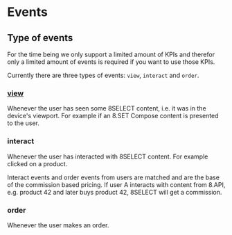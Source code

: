 # Events

## Type of events

For the time being we only support a limited amount of KPIs and therefor only a limited amount of events is required if you want to use those KPIs.

Currently there are three types of events: `view`, `interact` and `order`.

### [view](view.md)

Whenever the user has seen some 8SELECT content, i.e. it was in the device's viewport. For example if an 8.SET Compose content is presented to the user.

### interact

Whenever the user has interacted with 8SELECT content. For example clicked on a product.

Interact events and order events from users are matched and are the base of the commission based pricing. If user A interacts with content from 8.API, e.g. product 42 and later buys product 42, 8SELECT will get a commission.

### order

Whenever the user makes an order.

